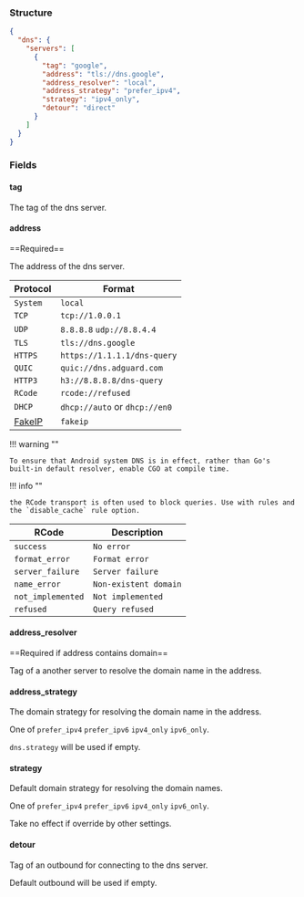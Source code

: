 ### Structure

```json
{
  "dns": {
    "servers": [
      {
        "tag": "google",
        "address": "tls://dns.google",
        "address_resolver": "local",
        "address_strategy": "prefer_ipv4",
        "strategy": "ipv4_only",
        "detour": "direct"
      }
    ]
  }
}

```

### Fields

#### tag

The tag of the dns server.

#### address

==Required==

The address of the dns server.

| Protocol                            | Format                        |
|-------------------------------------|-------------------------------|
| `System`                            | `local`                       |
| `TCP`                               | `tcp://1.0.0.1`               |
| `UDP`                               | `8.8.8.8` `udp://8.8.4.4`     |
| `TLS`                               | `tls://dns.google`            |
| `HTTPS`                             | `https://1.1.1.1/dns-query`   |
| `QUIC`                              | `quic://dns.adguard.com`      |
| `HTTP3`                             | `h3://8.8.8.8/dns-query`      |
| `RCode`                             | `rcode://refused`             |
| `DHCP`                              | `dhcp://auto` or `dhcp://en0` |
| [FakeIP](/configuration/dns/fakeip) | `fakeip`                      |

!!! warning ""

    To ensure that Android system DNS is in effect, rather than Go's built-in default resolver, enable CGO at compile time.

!!! info ""

    the RCode transport is often used to block queries. Use with rules and the `disable_cache` rule option.

| RCode             | Description           | 
|-------------------|-----------------------|
| `success`         | `No error`            |
| `format_error`    | `Format error`        |
| `server_failure`  | `Server failure`      |
| `name_error`      | `Non-existent domain` |
| `not_implemented` | `Not implemented`     |
| `refused`         | `Query refused`       |

#### address_resolver

==Required if address contains domain==

Tag of a another server to resolve the domain name in the address.

#### address_strategy

The domain strategy for resolving the domain name in the address.

One of `prefer_ipv4` `prefer_ipv6` `ipv4_only` `ipv6_only`.

`dns.strategy` will be used if empty.

#### strategy

Default domain strategy for resolving the domain names.

One of `prefer_ipv4` `prefer_ipv6` `ipv4_only` `ipv6_only`.

Take no effect if override by other settings.

#### detour

Tag of an outbound for connecting to the dns server.

Default outbound will be used if empty.
